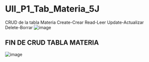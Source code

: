 # UII_P1_Tab_Materia_5J
CRUD de la tabla Materia   Create-Crear   Read-Leer   Update-Actualizar   Delete-Borrar
![image](https://github.com/user-attachments/assets/f0411ea5-5069-4209-89e8-ae670e0de23c)
## FIN DE CRUD TABLA MATERIA
![image](https://github.com/user-attachments/assets/166675cc-65ad-4655-9272-57ab2c111dc5)

